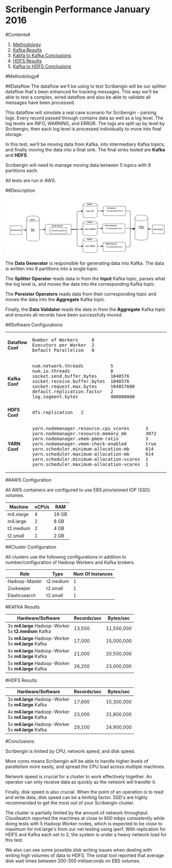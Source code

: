 Scribengin Performance January 2016
===================================
#Contents#
1. [Methodology](#methodology)
2. [Kafka Results](#kafka-results)
3. [Kakfa to Kafka Conclusions](#kafka-to-kafka-conclusions)
4. [HDFS Results](#hdfs-results)
5. [Kafka to HDFS Conclusions](#kafka-to-hdfs-conclusions)


#Methodology#

##Dataflow
The dataflow we'll be using to test Scribengin will be our splitter dataflow that's been enhanced for tracking messages.  This way we'll be able to test a complex, wired dataflow and also be able to validate all messages have been processed.

This dataflow will simulate a real case scenario for Scribengin - parsing logs.  Every record passed through contains data as well as a log level.  The log levels are INFO, WARNING, and ERROR.  The logs are split up by level by Scribengin, then each log level is processed individually to move into final storage.

In this test, we'll be moving data from Kafka, into intermediary Kafka topics, and finally moving the data into a final sink.  The final sinks tested are **Kafka** and **HDFS**.  

Scribengin will need to manage moving data between 5 topics with 8 partitions each.

All tests are run in AWS.

##Description

![Dataflow](../images/Splitter.png)

The **Data Generator** is responsible for generating data into Kafka.  The data is written into 8 partitions into a single topic.

The **Splitter Operator** reads data in from the **Input** Kafka topic, parses what the log level is, and moves the data into the corresponding Kafka topic.

The **Persister Operators** reads data from their corresponding topic and moves the data into the **Aggregate** Kafka topic.

Finally, the **Data Validator** reads the data in from the **Aggregate** Kafka topic and ensures all records have been successfully moved.

##Software Configurations
<table>
<tr> <td><b>Dataflow Conf</b></td> 
<td>
<pre>Number of Workers     8  
Executors per Worker  2
Default Parallelism   8 </pre> </td> </tr>

<tr><td><b>Kafka Conf</b></td> 
<td>
<pre>num.network.threads          5       
num.io.threads               8
socket.send.buffer.bytes     1048576
socket.receive.buffer.bytes  1048576
socket.request.max.bytes     104857600
default.replication.factor   2
log.segment.bytes            400000000
</pre>
</td></tr>

<tr><td><b>HDFS Conf</b></td> 
<td>
<pre>dfs.replication   2
</pre>
</td></tr>

<tr><td><b>YARN Conf</b></td>
<td>
<pre>
yarn.nodemanager.resource.cpu_vcores      3      
yarn.nodemanager.resource.memory_mb       3072  
yarn.nodemanager.vmem-pmem-ratio          3     
yarn.nodemanager.vmem-check-enabled       true  
yarn.scheduler.minimum-allocation-mb      614   
yarn.scheduler.maximum-allocation-mb      614   
yarn.scheduler.minimum-allocation-vcores  1     
yarn.scheduler.maximum-allocation-vcores  1     
</pre>
</td>

</tr>
</table>


##AWS Configuration

All AWS containers are configured to use EBS provisioned IOP (SSD) volumes. 

| Machine  | vCPUs | RAM  |
| -------- | ----  | ---- |
| m4.xlarge | 4     | 16 GB |
| m4.large | 2     | 8 GB |
| t2.medium | 2     | 4 GB |
| t2.small | 1     | 2 GB |

##Cluster Configuration

All clusters use the following configurations in addition to number/configuration of Hadoop Workers and Kafka brokers.

| Role          | Type      | Num Of Instances     |
| ------------- | --------- | -------------------- |
| Hadoop-Master | t2.medium |  1                   |
| Zookeeper     | t2.small  |  1                   |
| Elasticsearch | t2.small  |  1                   |

#KAFKA Results

|Hardware/Software                                          | Records/sec     | Bytes/sec   |
| --------------------------------------------------------- | --------------- |-------------|
| 3x **m4.large** Hadoop-Worker <br> 5x **t2.medium** Kafka | 13,500          | 11,500,000  |
| 3x **m4.large** Hadoop-Worker <br> 5x **m4.large** Kafka  | 17,000          | 15,000,000  |
| 4x **m4.large** Hadoop-Worker <br> 5x **m4.large** Kafka  | 21,000          | 20,500,000  |
| 5x **m4.large** Hadoop-Worker <br> 5x **m4.large** Kafka  | 26,200          | 23,000,000  |




#HDFS Results

|Hardware/Software                                          | Records/sec     | Bytes/sec   |
| --------------------------------------------------------- | --------------- |-------------|
| 3x **m4.large** Hadoop-Worker <br> 5x **m4.large** Kafka  | 17,600          | 15,300,000  |
| 4x **m4.large** Hadoop-Worker <br> 5x **m4.large** Kafka  | 23,000          | 21,800,000  |
| 5x **m4.large** Hadoop-Worker <br> 5x **m4.large** Kafka  | 29,100          | 24,900,000  |



#Conclusions

Scribengin is limited by CPU, network speed, and disk speed.

More cores means Scribengin will be able to handle higher levels of parallelism more easily, and spread the CPU load across multiple machines.

Network speed is crucial for a cluster to work effectively together.  An operator can only receive data as quickly as the network will transfer it.

Finally, disk speed is also crucial.  When the point of an operation is to read and write data, disk speed can be a limiting factor.  SSD's are highly recommended to get the most out of your Scribengin cluster.

The cluster is partially limited by the amount of network throughput.  Cloudwatch reported the machines at close to 800 mbps consistently while doing tests with 5 Hadoop Worker nodes, which is expected to be close to maximum for m4.large's from our net testing using iperf.  With replication for HDFS and Kafka each set to 2, the system is under a heavy network load for this test.  

We also can see some possible disk writing issues when dealing with writing high volumes of data to HDFS.  The iostat tool reported that average disk wait times between 200-300 milliseconds on EBS volumes.






